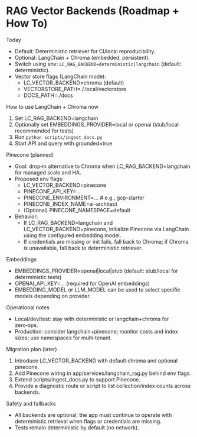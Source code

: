 # RAG Vector Backends (Roadmap + How To)

Today
- Default: Deterministic retriever for CI/local reproducibility.
- Optional: LangChain + Chroma (embedded, persistent).
- Switch using env: `LC_RAG_BACKEND=deterministic|langchain` (default: deterministic).
- Vector store flags (LangChain mode):
  - LC_VECTOR_BACKEND=chroma (default)
  - VECTORSTORE_PATH=./.local/vectorstore
  - DOCS_PATH=./docs

How to use LangChain + Chroma now
1) Set LC_RAG_BACKEND=langchain
2) Optionally set EMBEDDINGS_PROVIDER=local or openai (stub/local recommended for tests)
3) Run `python scripts/ingest_docs.py`
4) Start API and query with grounded=true

Pinecone (planned)
- Goal: drop‑in alternative to Chroma when LC_RAG_BACKEND=langchain for managed scale and HA.
- Proposed env flags:
  - LC_VECTOR_BACKEND=pinecone
  - PINECONE_API_KEY=...
  - PINECONE_ENVIRONMENT=...   # e.g., gcp-starter
  - PINECONE_INDEX_NAME=ai-architect
  - (Optional) PINECONE_NAMESPACE=default
- Behavior:
  - If LC_RAG_BACKEND=langchain and LC_VECTOR_BACKEND=pinecone, initialize Pinecone via LangChain using the configured embedding model.
  - If credentials are missing or init fails, fall back to Chroma; if Chroma is unavailable, fall back to deterministic retriever.

Embeddings
- EMBEDDINGS_PROVIDER=openai|local|stub (default: stub/local for deterministic tests)
- OPENAI_API_KEY=... (required for OpenAI embeddings)
- EMBEDDING_MODEL or LLM_MODEL can be used to select specific models depending on provider.

Operational notes
- Local/dev/test: stay with deterministic or langchain+chroma for zero‑ops.
- Production: consider langchain+pinecone; monitor costs and index sizes; use namespaces for multi‑tenant.

Migration plan (later)
1) Introduce LC_VECTOR_BACKEND with default chroma and optional pinecone.
2) Add Pinecone wiring in app/services/langchain_rag.py behind env flags.
3) Extend scripts/ingest_docs.py to support Pinecone.
4) Provide a diagnostic route or script to list collection/index counts across backends.

Safety and fallbacks
- All backends are optional; the app must continue to operate with deterministic retrieval when flags or credentials are missing.
- Tests remain deterministic by default (no network).
